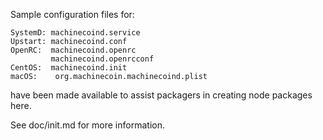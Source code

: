 Sample configuration files for:
```
SystemD: machinecoind.service
Upstart: machinecoind.conf
OpenRC:  machinecoind.openrc
         machinecoind.openrcconf
CentOS:  machinecoind.init
macOS:    org.machinecoin.machinecoind.plist
```
have been made available to assist packagers in creating node packages here.

See doc/init.md for more information.
